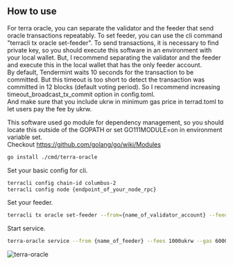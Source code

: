 ## How to use
For terra oracle, you can separate the validator and the feeder that send oracle transactions repeatably. To set feeder, you can use the cli command "terracli tx oracle set-feeder". To send transactions, it is necessary to find private key, so you should execute this software in an environment with your local wallet. But, I recommend separating the validator and the feeder and execute this in the local wallet that has the only feeder account.  
By default, Tendermint waits 10 seconds for the transaction to be committed. But this timeout is too short to detect the transaction was committed in 12 blocks (default voting period). So I recommend increasing timeout_broadcast_tx_commit option in config.toml.  
And make sure that you include ukrw in minimum gas price in terrad.toml to let users pay the fee by ukrw.  


This software used go module for dependency management, so you should locate this outside of the GOPATH or set GO111MODULE=on in environment variable set.  
Checkout https://github.com/golang/go/wiki/Modules  
```sh
go install ./cmd/terra-oracle
```

Set your basic config for cli.
```sh
terracli config chain-id columbus-2
terracli config node {endpoint_of_your_node_rpc}
```

Set your feeder.
```sh
terracli tx oracle set-feeder --from={name_of_validator_account} --feeder={address_of_feeder} --gas=auto --gas-adjustment=1.25
```

Start service.
```sh
terra-oracle service --from {name_of_feeder} --fees 1000ukrw --gas 60000 --broadcast-mode block --validator terravaloper1~~~~~~~
```

![terra-oracle](https://user-images.githubusercontent.com/16339680/59500255-0800ec80-8ed4-11e9-88f1-2f706b7888a6.png)
